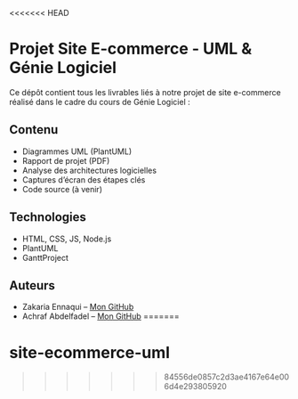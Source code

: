 <<<<<<< HEAD
# Projet Site E-commerce - UML & Génie Logiciel

Ce dépôt contient tous les livrables liés à notre projet de site e-commerce réalisé dans le cadre du cours de Génie Logiciel :

## Contenu
- Diagrammes UML (PlantUML)
- Rapport de projet (PDF)
- Analyse des architectures logicielles
- Captures d’écran des étapes clés
- Code source (à venir)

## Technologies
- HTML, CSS, JS, Node.js
- PlantUML
- GanttProject

## Auteurs
- Zakaria Ennaqui – [Mon GitHub](https://github.com/zakariaennaqui)
- Achraf Abdelfadel – [Mon GitHub](https://github.com/abdelfadelAchraf)
=======
# site-ecommerce-uml
>>>>>>> 84556de0857c2d3ae4167e64e006d4e293805920
